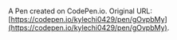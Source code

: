 # 

A Pen created on CodePen.io. Original URL: [https://codepen.io/kylechi0429/pen/gOvpbMy](https://codepen.io/kylechi0429/pen/gOvpbMy).

